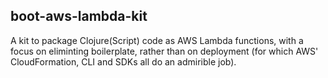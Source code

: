 ## boot-aws-lambda-kit

A kit to package Clojure(Script) code as AWS Lambda functions, with a focus on
eliminting boilerplate, rather than on deployment (for which AWS'
CloudFormation, CLI and SDKs all do an admirible job).
